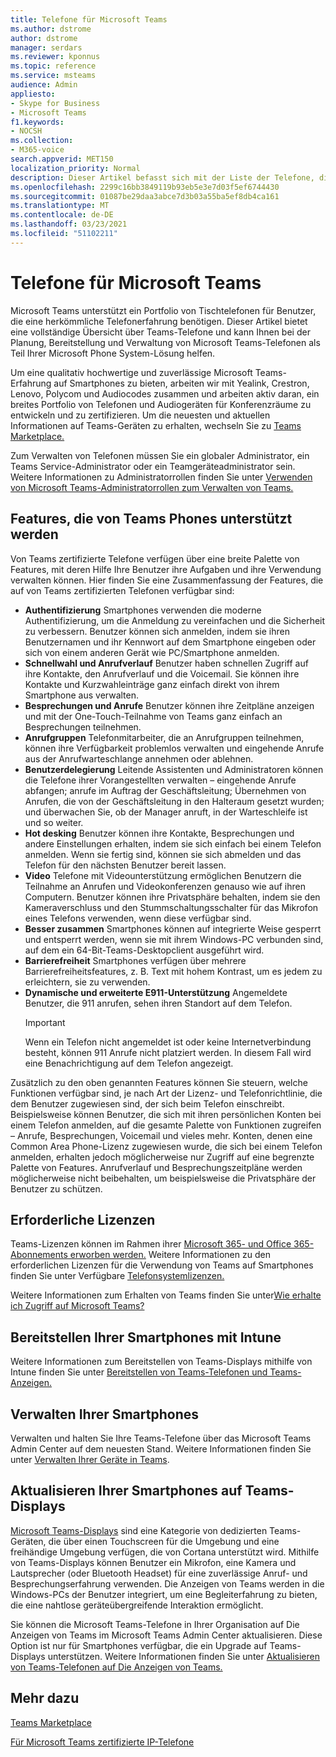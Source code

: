 ```yaml
---
title: Telefone für Microsoft Teams
ms.author: dstrome
author: dstrome
manager: serdars
ms.reviewer: kponnus
ms.topic: reference
ms.service: msteams
audience: Admin
appliesto:
- Skype for Business
- Microsoft Teams
f1.keywords:
- NOCSH
ms.collection:
- M365-voice
search.appverid: MET150
localization_priority: Normal
description: Dieser Artikel befasst sich mit der Liste der Telefone, die für Microsoft Teams zertifiziert sind, und den Features, die auf den für Microsoft Teams zertifizierten Telefonen unterstützt werden.
ms.openlocfilehash: 2299c16bb3849119b93eb5e3e7d03f5ef6744430
ms.sourcegitcommit: 01087be29daa3abce7d3b03a55ba5ef8db4ca161
ms.translationtype: MT
ms.contentlocale: de-DE
ms.lasthandoff: 03/23/2021
ms.locfileid: "51102211"
---
```

# <a name="phones-for-microsoft-teams"></a>Telefone für Microsoft Teams

Microsoft Teams unterstützt ein Portfolio von Tischtelefonen für Benutzer, die eine herkömmliche Telefonerfahrung benötigen. Dieser Artikel bietet eine vollständige Übersicht über Teams-Telefone und kann Ihnen bei der Planung, Bereitstellung und Verwaltung von Microsoft Teams-Telefonen als Teil Ihrer Microsoft Phone System-Lösung helfen. 

Um eine qualitativ hochwertige und zuverlässige Microsoft Teams-Erfahrung auf Smartphones zu bieten, arbeiten wir mit Yealink, Crestron, Lenovo, Polycom und Audiocodes zusammen und arbeiten aktiv daran, ein breites Portfolio von Telefonen und Audiogeräten für Konferenzräume zu entwickeln und zu zertifizieren. Um die neuesten und aktuellen Informationen auf Teams-Geräten zu erhalten, wechseln Sie zu [Teams Marketplace.](https://office.com/teamsdevices)

Zum Verwalten von Telefonen müssen Sie ein globaler Administrator, ein Teams Service-Administrator oder ein Teamgeräteadministrator sein. Weitere Informationen zu Administratorrollen finden Sie unter [Verwenden von Microsoft Teams-Administratorrollen zum Verwalten von Teams.](../using-admin-roles.md)

## <a name="features-supported-by-teams-phones"></a>Features, die von Teams Phones unterstützt werden

Von Teams zertifizierte Telefone verfügen über eine breite Palette von Features, mit deren Hilfe Ihre Benutzer ihre Aufgaben und ihre Verwendung verwalten können. Hier finden Sie eine Zusammenfassung der Features, die auf von Teams zertifizierten Telefonen verfügbar sind:

- **Authentifizierung** Smartphones verwenden die moderne Authentifizierung, um die Anmeldung zu vereinfachen und die Sicherheit zu verbessern. Benutzer können sich anmelden, indem sie ihren Benutzernamen und ihr Kennwort auf dem Smartphone eingeben oder sich von einem anderen Gerät wie PC/Smartphone anmelden.
- **Schnellwahl und Anrufverlauf** Benutzer haben schnellen Zugriff auf ihre Kontakte, den Anrufverlauf und die Voicemail. Sie können ihre Kontakte und Kurzwahleinträge ganz einfach direkt von ihrem Smartphone aus verwalten.
- **Besprechungen und Anrufe** Benutzer können ihre Zeitpläne anzeigen und mit der One-Touch-Teilnahme von Teams ganz einfach an Besprechungen teilnehmen.
- **Anrufgruppen** Telefonmitarbeiter, die an Anrufgruppen teilnehmen, können ihre Verfügbarkeit problemlos verwalten und eingehende Anrufe aus der Anrufwarteschlange annehmen oder ablehnen.
- **Benutzerdelegierung** Leitende Assistenten und Administratoren können die Telefone ihrer Vorangestellten verwalten – eingehende Anrufe abfangen; anrufe im Auftrag der Geschäftsleitung; Übernehmen von Anrufen, die von der Geschäftsleitung in den Halteraum gesetzt wurden; und überwachen Sie, ob der Manager anruft, in der Warteschleife ist und so weiter.
- **Hot desking** Benutzer können ihre Kontakte, Besprechungen und andere Einstellungen erhalten, indem sie sich einfach bei einem Telefon anmelden. Wenn sie fertig sind, können sie sich abmelden und das Telefon für den nächsten Benutzer bereit lassen.
- **Video** Telefone mit Videounterstützung ermöglichen Benutzern die Teilnahme an Anrufen und Videokonferenzen genauso wie auf ihren Computern. Benutzer können ihre Privatsphäre behalten, indem sie den Kameraverschluss und den Stummschaltungsschalter für das Mikrofon eines Telefons verwenden, wenn diese verfügbar sind.
- **Besser zusammen** Smartphones können auf integrierte Weise gesperrt und entsperrt werden, wenn sie mit ihrem Windows-PC verbunden sind, auf dem ein 64-Bit-Teams-Desktopclient ausgeführt wird.
- **Barrierefreiheit** Smartphones verfügen über mehrere Barrierefreiheitsfeatures, z. B. Text mit hohem Kontrast, um es jedem zu erleichtern, sie zu verwenden.
- **Dynamische und erweiterte E911-Unterstützung** Angemeldete Benutzer, die 911 anrufen, sehen ihren Standort auf dem Telefon. 
    > [!IMPORTANT]
    > Wenn ein Telefon nicht angemeldet ist oder keine Internetverbindung besteht, können 911 Anrufe nicht platziert werden. In diesem Fall wird eine Benachrichtigung auf dem Telefon angezeigt.

Zusätzlich zu den oben genannten Features können Sie steuern, welche Funktionen verfügbar sind, je nach Art der Lizenz- und Telefonrichtlinie, die dem Benutzer zugewiesen sind, der sich beim Telefon einschreibt. Beispielsweise können Benutzer, die sich mit ihren persönlichen Konten bei einem Telefon anmelden, auf die gesamte Palette von Funktionen zugreifen – Anrufe, Besprechungen, Voicemail und vieles mehr. Konten, denen eine Common Area Phone-Lizenz zugewiesen wurde, die sich bei einem Telefon anmelden, erhalten jedoch möglicherweise nur Zugriff auf eine begrenzte Palette von Features. Anrufverlauf und Besprechungszeitpläne werden möglicherweise nicht beibehalten, um beispielsweise die Privatsphäre der Benutzer zu schützen.

## <a name="required-licenses"></a>Erforderliche Lizenzen

Teams-Lizenzen können im Rahmen ihrer [Microsoft 365- und Office 365-Abonnements erworben werden.](/office365/servicedescriptions/teams-service-description) Weitere Informationen zu den erforderlichen Lizenzen für die Verwendung von Teams auf Smartphones finden Sie unter Verfügbare [Telefonsystemlizenzen.](https://products.office.com/microsoft-teams/voice-calling)

Weitere Informationen zum Erhalten von Teams finden Sie unter[Wie erhalte ich Zugriff auf Microsoft Teams?](https://support.office.com/article/fc7f1634-abd3-4f26-a597-9df16e4ca65b)

## <a name="deploy-your-phones-using-intune"></a>Bereitstellen Ihrer Smartphones mit Intune

Weitere Informationen zum Bereitstellen von Teams-Displays mithilfe von Intune finden Sie unter [Bereitstellen von Teams-Telefonen und Teams-Anzeigen.](phones-displays-deploy.md)

## <a name="manage-your-phones"></a>Verwalten Ihrer Smartphones

Verwalten und halten Sie Ihre Teams-Telefone über das Microsoft Teams Admin Center auf dem neuesten Stand. Weitere Informationen finden Sie unter [Verwalten Ihrer Geräte in Teams](device-management.md).

## <a name="upgrade-your-phones-to-teams-displays"></a>Aktualisieren Ihrer Smartphones auf Teams-Displays

[Microsoft Teams-Displays](teams-displays.md) sind eine Kategorie von dedizierten Teams-Geräten, die über einen Touchscreen für die Umgebung und eine freihändige Umgebung verfügen, die von Cortana unterstützt wird. Mithilfe von Teams-Displays können Benutzer ein Mikrofon, eine Kamera und Lautsprecher (oder Bluetooth Headset) für eine zuverlässige Anruf- und Besprechungserfahrung verwenden. Die Anzeigen von Teams werden in die Windows-PCs der Benutzer integriert, um eine Begleiterfahrung zu bieten, die eine nahtlose geräteübergreifende Interaktion ermöglicht.

Sie können die Microsoft Teams-Telefone in Ihrer Organisation auf Die Anzeigen von Teams im Microsoft Teams Admin Center aktualisieren. Diese Option ist nur für Smartphones verfügbar, die ein Upgrade auf Teams-Displays unterstützen. Weitere Informationen finden Sie unter [Aktualisieren von Teams-Telefonen auf Die Anzeigen von Teams.](upgrade-phones-to-displays.md)

## <a name="see-also"></a>Mehr dazu

[Teams Marketplace](https://office.com/teamsdevices)

[Für Microsoft Teams zertifizierte IP-Telefone](teams-ip-phones.md)